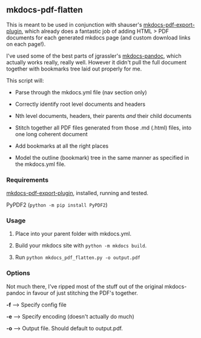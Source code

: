 ## mkdocs-pdf-flatten

This is meant to be used in conjunction with shauser's [mkdocs-pdf-export-plugin](https://github.com/shauser/mkdocs-pdf-export-plugin), which already does a fantastic job of adding HTML > PDF documents for each generated mkdocs page (and custom download links on each page!).

I've used some of the best parts of jgrassler's [mkdocs-pandoc](https://github.com/jgrassler/mkdocs-pandoc), which actually works really, really well. However it didn't pull the full document together with bookmarks tree laid out properly for me.

This script will:

* Parse through the mkdocs.yml file (nav section only)

* Correctly identify root level documents and headers

* Nth level documents, headers, their parents *and* their child documents

* Stitch together all PDF files generated from those .md (.html) files, into one long coherent document

* Add bookmarks at all the right places

* Model the outline (bookmark) tree in the same manner as specified in the mkdocs.yml file.

### Requirements

  [mkdocs-pdf-export-plugin](https://github.com/shauser/mkdocs-pdf-export-plugin), installed, running and tested.

  PyPDF2 (`python -m pip install PyPDF2`)

### Usage

1. Place into your parent folder with mkdocs.yml.

2. Build your mkdocs site with `python -m mkdocs build`.

3. Run `python mkdocs_pdf_flatten.py -o output.pdf`

### Options

Not much there, I've ripped most of the stuff out of the original mkdocs-pandoc in favour of just stitching the PDF's together.

  **-f** --> Specify config file

  **-e** --> Specify encoding (doesn't actually do much)

  **-o** --> Output file. Should default to output.pdf.
